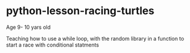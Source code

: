 # python-lesson-racing-turtles

Age 9- 10 yars old 

Teaching how to use a while loop, with the random library in a function to start a race with conditional statments

